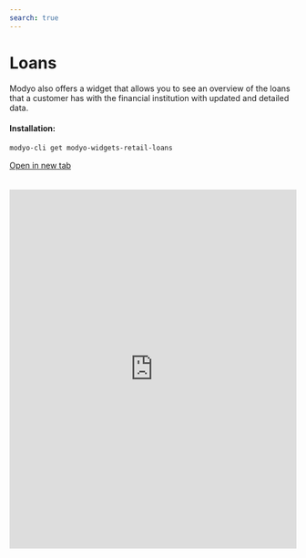```yaml
---
search: true
---
```


# Loans

Modyo also offers a widget that allows you to see an overview of the loans that a customer has with the financial institution with updated and detailed data.

#### Installation:

```bash
modyo-cli get modyo-widgets-retail-loans
```

[Open in new tab](https://widgets.modyo.com/retail/loans)

<iframe id="widgetFrame" src="https://widgets.modyo.com/retail/loans" width="100%" frameBorder="0" style="min-height:630px;overflow:auto;margin-top:20px;"/>

| Feature       | Description                                                                                                                                                                                                                 |
|---------------------|-----------------------------------------------------------------------------------------------------------------------------------------------------------------------------------------------------------------------------|
| Loan Summary | Displays information on the customer's current loans, such as type of loan, name and application number.                                                                                                       |
| Loan Detail | When you select an item, displays detailed credit information, including outstanding balance, grant date, end date, and credit type fee value. Include information about upcoming maturities |

<script>

  export default {
    mounted() {

      function setIframeHeightCO(id, ht) {
          var ifrm = document.getElementById(id);
          if(ifrm) {
            ifrm.style.height = ht + 4 + "px";
          }
      }
      // iframed document sends its height using postMessage
      function handleDocHeightMsg(e) {
          // check origin
          if ( e.origin === 'https://widgets.modyo.com' ) {
              // parse data
              var data = JSON.parse( e.data );

              console.log('data:', data)
              // check data object
              if ( data['docHeight'] ) {
                  setIframeHeightCO( 'widgetFrame', data['docHeight'] );
              } else {
                  setIframeHeightCO( 'widgetFrame', 700 );
              }
          }
      }

      // assign message handler
      if ( window.addEventListener ) {
          window.addEventListener('message', handleDocHeightMsg, false);
      }
    }
  }

</script>
